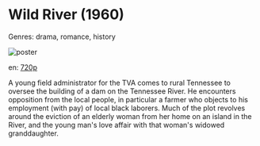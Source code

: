 # Wild River (1960)

Genres: drama, romance, history

![poster](http://image.tmdb.org/t/p/w500/bXla3L4tjHXBo2li4WnU0mbcLAP.jpg)

en:
  [720p](magnet:?xt=urn:btih:a10fe4f043f6b06d3c3fe289dc05204360a03489&dn=Wild+River+%281960%29+720p+BrRip+x264+-+YIFY&tr=udp%3A%2F%2Ftracker.openbittorrent.com%3A80%2Fannounce&tr=udp%3A%2F%2Fglotorrents.pw%3A6969%2Fannounce&tr=udp%3A%2F%2Ftracker.openbittorrent.com%3A80%2Fannounce&tr=udp%3A%2F%2Ftracker.opentrackr.org%3A1337%2Fannounce&tr=udp%3A%2F%2Fzer0day.to%3A1337%2Fannounce&tr=udp%3A%2F%2Ftracker.coppersurfer.tk%3A6969%2Fannounce)
  


A young field administrator for the TVA comes to rural Tennessee to oversee the building of a dam on the Tennessee River. He encounters opposition from the local people, in particular a farmer who objects to his employment (with pay) of local black laborers. Much of the plot revolves around the eviction of an elderly woman from her home on an island in the River, and the young man's love affair with that woman's widowed granddaughter.
